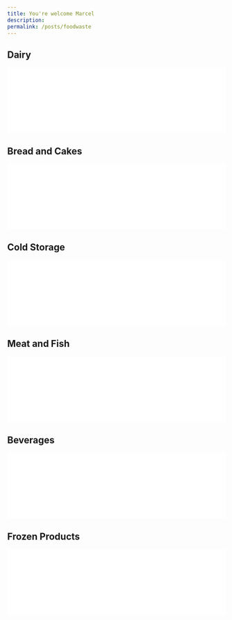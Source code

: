 ```yaml
---
title: You're welcome Marcel
description: 
permalink: /posts/foodwaste
---
```


<meta name="viewport" content="width=device-width, initial-scale=1.0">
<script>
  function resizeIframe(obj) {
    obj.style.height = obj.contentWindow.document.documentElement.scrollHeight + 'px';
  }
</script>

<h2>Dairy</h2>

<iframe src="/assets/V_dairy.html" width="100%" frameborder="0" scrolling="no" onload="resizeIframe(this)" ></iframe>

<h2>Bread and Cakes</h2>

<iframe src="/assets/V_bread.html" width="100%" frameborder="0" scrolling="no" onload="resizeIframe(this)"></iframe>

<h2>Cold Storage</h2>

<iframe src="/assets/V_cold_storage.html" width="100%" frameborder="0" scrolling="no" onload="resizeIframe(this)"></iframe>

<h2>Meat and Fish</h2>

<iframe src="/assets/V_meat.html" width="100%" frameborder="0" scrolling="no" onload="resizeIframe(this)"></iframe>

<h2>Beverages</h2>

<iframe src="/assets/V_beverages.html" width="100%" frameborder="0" scrolling="no" onload="resizeIframe(this)"></iframe>

<h2>Frozen Products</h2>

<iframe src="/assets/V_frozen.html" width="100%" frameborder="0" scrolling="no" onload="resizeIframe(this)"></iframe>
